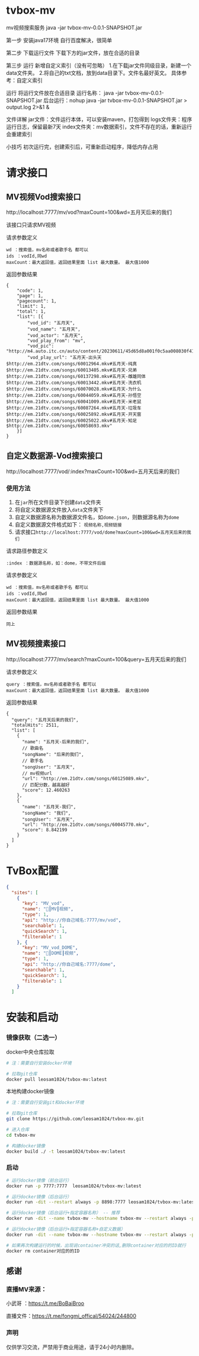 # tvbox-mv
mv视频搜索服务
java -jar tvbox-mv-0.0.1-SNAPSHOT.jar


第一步 安装java17环境
自行百度解决，很简单

第二步 下载运行文件
下载下方的jar文件，放在合适的目录

第三步 运行
新增自定义索引（没有可忽略）
1.在下载jar文件同级目录，新建一个data文件夹。
2.将自己的txt文档，放到data目录下。文件名最好英文。
具体参考：自定义索引

运行
将运行文件放在合适目录
运行名称： java -jar tvbox-mv-0.0.1-SNAPSHOT.jar
后台运行：nohup java -jar tvbox-mv-0.0.1-SNAPSHOT.jar > output.log 2>&1 &

文件详解
jar文件：文件运行本体，可以安装maven，打包得到
logs文件夹：程序运行日志，保留最新7天
index文件夹：mv数据索引，文件不存在的话，重新运行会重建索引

小技巧
初次运行完，创建索引后，可重新启动程序，降低内存占用


# 请求接口

## MV视频Vod搜索接口
http://localhost:7777/mv/vod?maxCount=100&wd=五月天后来的我们

该接口只请求MV视频    

请求参数定义
~~~
wd ：搜索值，mv名称或者歌手名 都可以
ids ：vodId,同wd
maxCount：最大返回值，返回结果里面 list 最大数量。 最大值1000
~~~
返回参数结果
~~~
{
	"code": 1,
	"page": 1,
	"pagecount": 1,
	"limit": 1,
	"total": 1,
	"list": [{
		"vod_id": "五月天",
		"vod_name": "五月天",
		"vod_actor": "五月天",
		"vod_play_from": "mv",
		"vod_pic": "http://m4.auto.itc.cn/auto/content/20230611/45d65d8a001f0c5aa008030f41c98666.jpeg",
		"vod_play_url": "五月天-出头天$http://em.21dtv.com/songs/60012964.mkv#五月天-纯真$http://em.21dtv.com/songs/60013405.mkv#五月天-兄弟$http://em.21dtv.com/songs/60137298.mkv#五月天-雌雄同体$http://em.21dtv.com/songs/60013442.mkv#五月天-洗衣机$http://em.21dtv.com/songs/60070028.mkv#五月天-为什么$http://em.21dtv.com/songs/60044059.mkv#五月天-孙悟空$http://em.21dtv.com/songs/60041009.mkv#五月天-米老鼠$http://em.21dtv.com/songs/60087264.mkv#五月天-垃圾车$http://em.21dtv.com/songs/60025892.mkv#五月天-开天窗$http://em.21dtv.com/songs/60025022.mkv#五月天-知足$http://em.21dtv.com/songs/60058693.mkv"
	}]
}
~~~

## 自定义数据源-Vod搜索接口
http://localhost:7777/vod/:index?maxCount=100&wd=五月天后来的我们

### 使用方法
1. 在`jar`所在文件目录下创建`data`文件夹
2. 将自定义数据源文件放入`data`文件夹下
3. 自定义数据源名称为数据源文件名，如`dome.json`，则数据源名称为`dome`
4. 自定义数据源文件格式如下： `视频名称,视频链接`
4. 请求接口`http://localhost:7777/vod/dome?maxCount=100&wd=五月天后来的我们`

请求路径参数定义
~~~
:index ：数据源名称，如：dome，不带文件后缀
~~~

请求参数定义
~~~
wd ：搜索值，mv名称或者歌手名 都可以
ids ：vodId,同wd
maxCount：最大返回值，返回结果里面 list 最大数量。 最大值1000
~~~
返回参数结果
~~~
同上
~~~


## MV视频搜素接口
http://localhost:7777/mv/search?maxCount=100&query=五月天后来的我们

请求参数定义
~~~
query ：搜索值，mv名称或者歌手名 都可以
maxCount：最大返回值，返回结果里面 list 最大数量。 最大值1000
~~~
返回参数结果
~~~
{
  "query": "五月天后来的我们",
  "totalHits": 2511,
  "list": [
    {
      "name": "五月天-后来的我们",
      // 歌曲名
      "songName": "后来的我们",
      // 歌手名
      "songUser": "五月天",
      // mv视频url
      "url": "http://em.21dtv.com/songs/60125089.mkv",
      // 匹配分数，越高越好
      "score": 12.460263
    },
    {
      "name": "五月天-我们",
      "songName": "我们",
      "songUser": "五月天",
      "url": "http://em.21dtv.com/songs/60045770.mkv",
      "score": 8.842199
    }
  ]
}
~~~


# TvBox配置
~~~ json
{
  "sites": [
    {
      "key": "MV_vod",
      "name": "👀┃MV┃视频",
      "type": 1,
      "api": "http://你自己域名:7777/mv/vod",
      "searchable": 1,
      "quickSearch": 1,
      "filterable": 1
    }, {
      "key": "MV_vod_DOME",
      "name": "👀┃DOME┃视频",
      "type": 1,
      "api": "http://你自己域名:7777/dome",
      "searchable": 1,
      "quickSearch": 1,
      "filterable": 1
    }
  ]
~~~
# 安装和启动



### 镜像获取（二选一）

docker中央仓库拉取


~~~sh
# 注：需要自行安装docker环境

# 拉取git仓库
docker pull leosam1024/tvbox-mv:latest
~~~

本地构建docker镜像

~~~sh
# 注：需要自行安装git和docker环境

# 拉取git仓库
git clone https://github.com/leosam1024/tvbox-mv.git

# 进入仓库
cd tvbox-mv

# 构建docker镜像
docker build ./ -t leosam1024/tvbox-mv:latest
~~~

### 启动

~~~sh
# 运行docker镜像（前台运行）
docker run -p 7777:7777  leosam1024/tvbox-mv:latest

# 运行docker镜像（后台运行）
docker run -dit --restart always -p 8898:7777 leosam1024/tvbox-mv:latest

# 运行docker镜像（后台运行+指定容器名称） -- 推荐
docker run -dit --name tvbox-mv --hostname tvbox-mv --restart always -p 7777:7777 leosam1024/tvbox-mv:latest

# 运行docker镜像（后台运行+指定容器名称+自定义数据）
docker run -dit --name tvbox-mv --hostname tvbox-mv --restart always -p 7777:7777 -v /opt/mv/data:/app/data leosam1024/tvbox-mv:latest

# 如果再次构建运行的时候，出现说container冲突的话,删除container对应的的ID就行
docker rm container对应的的ID
~~~


## 感谢
### 直播MV来源：
小武哥 ：https://t.me/BoBaiBroo

直播文件：https://t.me/fongmi_offical/54024/244800

### 声明
仅供学习交流，严禁用于商业用途，请于24小时内删除。
